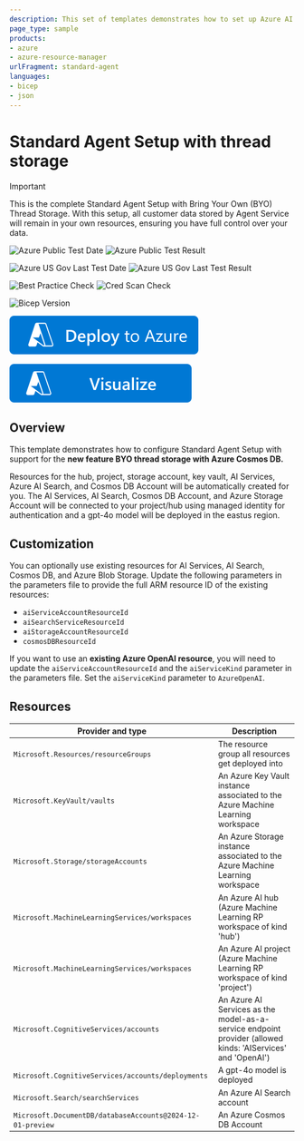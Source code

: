 ```yaml
---
description: This set of templates demonstrates how to set up Azure AI Agent Service with the standard setup, meaning with managed identity authentication for project/hub connections and public internet access enabled. Agents use customer-owned, single-tenant search, file storage, and thread storage resources. With this setup, you have full control and visibility over these resources, but you will incur costs based on your usage.
page_type: sample
products:
- azure
- azure-resource-manager
urlFragment: standard-agent
languages:
- bicep
- json
---
```

# Standard Agent Setup with thread storage 

> [!IMPORTANT]
> This is the complete Standard Agent Setup with Bring Your Own (BYO) Thread Storage. With this setup, all customer data stored by Agent Service will remain in your own resources, ensuring you have full control over your data.

![Azure Public Test Date](https://azurequickstartsservice.blob.core.windows.net/badges/quickstarts/microsoft.azure-ai-agent-service/standard-agent/PublicLastTestDate.svg)
![Azure Public Test Result](https://azurequickstartsservice.blob.core.windows.net/badges/quickstarts/microsoft.azure-ai-agent-service/standard-agent/PublicDeployment.svg)

![Azure US Gov Last Test Date](https://azurequickstartsservice.blob.core.windows.net/badges/quickstarts/microsoft.azure-ai-agent-service/standard-agent/FairfaxLastTestDate.svg)
![Azure US Gov Last Test Result](https://azurequickstartsservice.blob.core.windows.net/badges/quickstarts/microsoft.azure-ai-agent-service/standard-agent/FairfaxDeployment.svg)

![Best Practice Check](https://azurequickstartsservice.blob.core.windows.net/badges/quickstarts/microsoft.azure-ai-agent-service/standard-agent/BestPracticeResult.svg)
![Cred Scan Check](https://azurequickstartsservice.blob.core.windows.net/badges/quickstarts/microsoft.azure-ai-agent-service/standard-agent/CredScanResult.svg)

![Bicep Version](https://azurequickstartsservice.blob.core.windows.net/badges/quickstarts/microsoft.azure-ai-agent-service/standard-agent/BicepVersion.svg)

[![Deploy To Azure](https://raw.githubusercontent.com/Azure/azure-quickstart-templates/master/1-CONTRIBUTION-GUIDE/images/deploytoazure.svg?sanitize=true)](https://portal.azure.com/#create/Microsoft.Template/uri/https%3A%2F%2Fraw.githubusercontent.com%2FAzure-Samples%2Fazureai-samples%2Fmain%2Fscenarios%2FAgents%2Fsetup%2Fstandard-agent-with-threadstorage%2Fazuredeploy.json)

[![Visualize](https://raw.githubusercontent.com/Azure/azure-quickstart-templates/master/1-CONTRIBUTION-GUIDE/images/visualizebutton.svg?sanitize=true)](http://armviz.io/#/?load=https%3A%2F%2Fraw.githubusercontent.com%2FAzure-Samples%2Fazureai-samples%2Fmain%2Fscenarios%2FAgents%2Fsetup%2Fstandard-agent%2Fazuredeploy.json)

## Overview 

This template demonstrates how to configure Standard Agent Setup with support for the **new feature BYO thread storage with Azure Cosmos DB.**

Resources for the hub, project, storage account, key vault, AI Services, Azure AI Search, and Cosmos DB Account will be automatically created for you. The AI Services, AI Search, Cosmos DB Account, and Azure Storage Account will be connected to your project/hub using managed identity for authentication and a gpt-4o model will be deployed in the eastus region.

## Customization
You can optionally use existing resources for AI Services, AI Search, Cosmos DB, and Azure Blob Storage. Update the following parameters in the parameters file to provide the full ARM resource ID of the existing resources:

- `aiServiceAccountResourceId`
- `aiSearchServiceResourceId`
- `aiStorageAccountResourceId`
- `cosmosDBResourceId`

If you want to use an **existing Azure OpenAI resource**, you will need to update the `aiServiceAccountResourceId` and the `aiServiceKind` parameter in the parameters file. Set the `aiServiceKind` parameter to `AzureOpenAI`.

## Resources

| Provider and type | Description |
| - | - |
| `Microsoft.Resources/resourceGroups` | The resource group all resources get deployed into |
| `Microsoft.KeyVault/vaults` | An Azure Key Vault instance associated to the Azure Machine Learning workspace |
| `Microsoft.Storage/storageAccounts` | An Azure Storage instance associated to the Azure Machine Learning workspace |
| `Microsoft.MachineLearningServices/workspaces` | An Azure AI hub (Azure Machine Learning RP workspace of kind 'hub') |
| `Microsoft.MachineLearningServices/workspaces` | An Azure AI project (Azure Machine Learning RP workspace of kind 'project') |
| `Microsoft.CognitiveServices/accounts` | An Azure AI Services as the model-as-a-service endpoint provider (allowed kinds: 'AIServices' and 'OpenAI') |
| `Microsoft.CognitiveServices/accounts/deployments` | A gpt-4o model is deployed |
| `Microsoft.Search/searchServices` | An Azure AI Search account  |
| `Microsoft.DocumentDB/databaseAccounts@2024-12-01-preview` | An Azure Cosmos DB Account |
